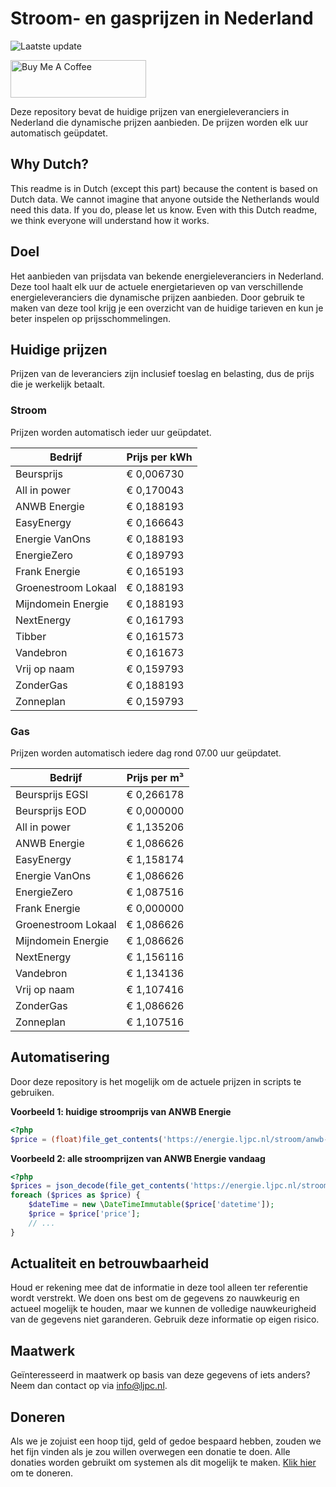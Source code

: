 # Stroom- en gasprijzen in Nederland

![Laatste update](https://img.shields.io/badge/laatste%20update-2024--03--28%2012%3A00%20CET-brightgreen)

<a href="https://www.buymeacoffee.com/Lars-" target="_blank"><img src="https://cdn.buymeacoffee.com/buttons/v2/default-orange.png" alt="Buy Me A Coffee" height="60" style="height: 60px !important;width: 217px !important;" ></a>

Deze repository bevat de huidige prijzen van energieleveranciers in Nederland die dynamische prijzen aanbieden. De prijzen worden elk uur automatisch geüpdatet.

## Why Dutch?

This readme is in Dutch (except this part) because the content is based on Dutch data. We cannot imagine that anyone outside the Netherlands would need this data. If you do, please let us know. Even with this Dutch readme, we think
everyone will understand how it works.

## Doel

Het aanbieden van prijsdata van bekende energieleveranciers in Nederland. Deze tool haalt elk uur de actuele energietarieven op van verschillende energieleveranciers die dynamische prijzen aanbieden. Door gebruik te maken van deze tool
krijg je een overzicht van de huidige tarieven en kun je beter inspelen op prijsschommelingen.

## Huidige prijzen

Prijzen van de leveranciers zijn inclusief toeslag en belasting, dus de prijs die je werkelijk betaalt.

### Stroom

Prijzen worden automatisch ieder uur geüpdatet.

 Bedrijf | Prijs per kWh 
---------|---------------
Beursprijs | € 0,006730
All in power | € 0,170043
ANWB Energie | € 0,188193
EasyEnergy | € 0,166643
Energie VanOns | € 0,188193
EnergieZero | € 0,189793
Frank Energie | € 0,165193
Groenestroom Lokaal | € 0,188193
Mijndomein Energie | € 0,188193
NextEnergy | € 0,161793
Tibber | € 0,161573
Vandebron | € 0,161673
Vrij op naam | € 0,159793
ZonderGas | € 0,188193
Zonneplan | € 0,159793


### Gas

Prijzen worden automatisch iedere dag rond 07.00 uur geüpdatet.

 Bedrijf | Prijs per m³ 
---------|--------------
Beursprijs EGSI | € 0,266178
Beursprijs EOD | € 0,000000
All in power | € 1,135206
ANWB Energie | € 1,086626
EasyEnergy | € 1,158174
Energie VanOns | € 1,086626
EnergieZero | € 1,087516
Frank Energie | € 0,000000
Groenestroom Lokaal | € 1,086626
Mijndomein Energie | € 1,086626
NextEnergy | € 1,156116
Vandebron | € 1,134136
Vrij op naam | € 1,107416
ZonderGas | € 1,086626
Zonneplan | € 1,107516


## Automatisering

Door deze repository is het mogelijk om de actuele prijzen in scripts te gebruiken.

**Voorbeeld 1: huidige stroomprijs van ANWB Energie**

```php
<?php
$price = (float)file_get_contents('https://energie.ljpc.nl/stroom/anwb-energie-nu.txt');

```

**Voorbeeld 2: alle stroomprijzen van ANWB Energie vandaag**

```php
<?php
$prices = json_decode(file_get_contents('https://energie.ljpc.nl/stroom/all-in-power-vandaag.json'),true);
foreach ($prices as $price) {
    $dateTime = new \DateTimeImmutable($price['datetime']);
    $price = $price['price'];
    // ...
}
```

## Actualiteit en betrouwbaarheid

Houd er rekening mee dat de informatie in deze tool alleen ter referentie wordt verstrekt. We doen ons best om de gegevens zo nauwkeurig en actueel mogelijk te houden, maar we kunnen de volledige nauwkeurigheid van de gegevens niet
garanderen. Gebruik deze informatie op eigen risico.

## Maatwerk

Geïnteresseerd in maatwerk op basis van deze gegevens of iets anders? Neem dan contact op
via [info@ljpc.nl](mailto:info@ljpc.nl?subject=Energie%20prijzen).

## Doneren

Als we je zojuist een hoop tijd, geld of gedoe bespaard hebben, zouden we het fijn vinden als je zou willen overwegen een
donatie te doen. Alle donaties worden gebruikt om systemen als dit mogelijk te
maken. [Klik hier](https://www.buymeacoffee.com/Lars-) om te doneren.
